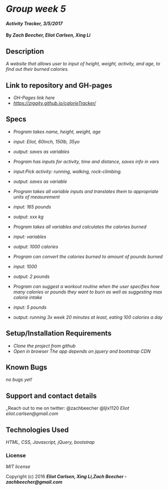 # _Group week 5_

#### _Activity Tracker, 3/5/2017_

#### By _**Zach Beecher, Eliot Carlsen, Xing Li**_

## Description

_A website that allows user to input of height, weight, activity, and age, to find out their burned calories._

## Link to repository and GH-pages
* _GH-Pages link here_
* _https://ziggity.github.io/calorieTracker/_


## Specs

* _Program takes name, height, weight, age_
* _input: Eliot, 60inch, 150lb, 35yo_
* _output: saves as variables_

* _Program has inputs for activity, time and distance, saves info in vars_
* _input:Pick activity: running, walking, rock-climbing._
* _output: saves as variable_

* _Program takes all variable inputs and translates them to appropriate units of measurement_
* _input: 165 pounds_
* _output: xxx kg_

* _Program takes all variables and calculates the calories burned_
* _input: variables_
* _output: 1000 calories_

* _Program can convert the calories burned to amount of pounds burned_
* _input: 1000_
* _output: 2 pounds_

* _Program can suggest a workout routine when the user specifies how many calories or pounds they want to burn as well as suggesting max calorie intake_
* _input: 5 pounds_
* _output: running 3x week 20 minutes at least, eating 100 calories a day_

## Setup/Installation Requirements

* _Clone the project from github_
* _Open in browser_
_The app depends on jquery and bootstrap CDN_

## Known Bugs

_no bugs yet!_

## Support and contact details

_Reach out to me on twitter: @zachbeecher @ljlx1120
_Eliot eliot.carlsen@gmail.com_

## Technologies Used

_HTML, CSS, Javascript, jQuery, bootstrap_

### License

*MIT license*

Copyright (c) 2016 **_Eliot Carlsen, Xing Li,Zach Beecher - zachbeecher@gmail.com_**
